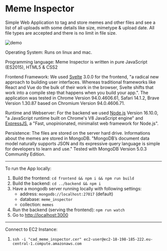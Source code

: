 # Meme Inspector
Simple Web Application to tag and store memes and other files and see a list of all uploads with some details like size, mimetype & upload date. All file types are accepted and there is no limit in file size.

![demo](https://github.com/kolomu/CAD-MemeInspector/blob/master/demo.gif)

Operating System: Runs on linux and mac.

Programming language: Meme Inspector is written in pure JavaScript (ES2015), HTML5 & CSS2 

Frontend Framework: We used [Svelte](https://svelte.dev/) 3.0.0 for the frontend, "a radical new approach to building user interfaces. Whereas traditional frameworks like React and Vue do the bulk of their work in the browser, Svelte shifts that work into a compile step that happens when you build your app.".
The application was tested in Chrome Version 94.0.4606.61, Safari 14.1.2, Brave Version 1.30.87 based on Chromium Version 94.0.4606.71.

Runtime and Webserver: For the backend we used [Node.js](https://nodejs.org/en/) Version 16.10.0, "a JavaScript runtime built on Chrome's V8 JavaScript engine" and [ExpressJS](https://expressjs.com/), a "Fast, unopinionated, minimalist web framework for Node.js".

Persistence: The files are stored on the server hard drive. Informations about the memes are stored in MongoDB. 
"MongoDB’s document data model naturally supports JSON and its expressive query language is simple for developers to learn and use." Tested with MongoDB Version 5.0.3 Community Edition.

---

To run the App locally:

1. Build the frontend: `cd frontend && npm i && npm run build`
2. Build the backend: `cd ../backend && npm i`
3. Have a mongodb server running locally with following settings:
   - address: `mongodb://localhost:27017` (default)
   - database: `meme_inspector`
   - collection: `memes`
4. Run the backend (serving the frontend): `npm run watch`
5. Go to [http://localhost:3000](http://localhost:3000)

---

Connect to EC2 Instance:
1. `ssh -i "cad_meme_inspector.cer" ec2-user@ec2-18-198-185-222.eu-central-1.compute.amazonaws.com`